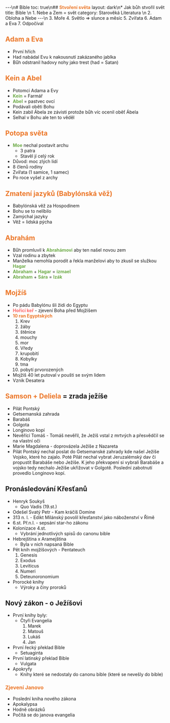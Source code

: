 ---\n# Bible
toc: true\n## <span style="color: #EC7627">**Stvoření světa**</span>
layout: dark\n* Jak bůh stvořil svět
title: Bible \n  1. Nebe a Zem = svět
category: Starověká Literatura \n  2. Obloha a Nebe
---\n  3. Moře
  4. Světlo => slunce a měsíc
  5. Zvířata
  6. Adam a Eva
  7. Odpočíval
## <span style="color: #EC7627">**Adam a Eva**</span>
* První hřích
* Had nabádal Evu k nakousnutí zakázaného jablka
* Bůh odstranil hadovy nohy jako trest (had = Satan)
## <span style="color: #EC7627">**Kein a Abel**</span>
* Potomci Adama a Evy
* <span style="color: #6CAA46">**Kein**</span> = Farmář
* <span style="color: #6CAA46">**Abel**</span> = pastvec ovcí
* Podávali oběti Bohu
* Kein zabil Ábela ze závisti protože bůh víc ocenil oběť Ábela
* Selhal v Bohu ale ten to věděl
## <span style="color: #EC7627">**Potopa světa**</span>
* <span style="color: #6CAA46">**Moe**</span> nechal postavit archu
  * 3 patra
  * Stavěl jí celý rok
* Důvod: moc zlých lidí
* 8 členů rodiny
* Zvířata (1 samice, 1 samec)
* Po roce vyšel z archy
## <span style="color: #EC7627">**Zmatení jazyků (Babylónská věž)**</span>
* Babylónská věž za Hospodinem
* Bohu se to nelíbilo
* Zamýchal jazyky
* Věž = lidská pýcha
## <span style="color: #EC7627">**Abrahám**</span>
* Bůh promluvil k <span style="color: #6CAA46">**Abrahámovi**</span> aby ten našel novou zem
* Vzal rodinu a zbytek
* Manželka nemohla porodit a řekla manželovi aby to zkusil se služkou <span style="color: #6CAA46">**Hagar**</span>
* <span style="color: #6CAA46">**Abraham**</span> + <span style="color: #6CAA46">**Hagar**</span> = <span style="color: #6CAA46">**izmael**</span>
* <span style="color: #6CAA46">**Abraham**</span> + <span style="color: #6CAA46">**Sára**</span> =  <span style="color: #6CAA46">**Izák**</span>
## <span style="color: #EC7627">**Mojžíš**</span>
* Po pádu Babylónu šli židi do Egyptu
* <span style="color: #FF6363">**Hořící keř**</span> - zjevení Boha před Mojžíšem
* <span style="color: #EC7627">**10 ran Egyptských**</span>
  1. Krev
  2. žáby
  3. štěnice
  4. mouchy
  5. mor
  6. Vředy
  7. krupobití
  8. Kobylky
  9. tma
  10. pobytí prvorozených
* Mojžíš 40 let putoval v poušti se svým lidem
* Vznik Desatera
## <span style="color: #EC7627">**Samson + Deliela**</span> = zrada ježíše
* Pilát Pontský
* Getsemanská zahrada
* Barabáš
* Golgota
* Longinovo kopí
* Nevěřící Tomáš - Tomáš nevěřil, že Ježíš vstal z mrtvých a přesvědčil se na vlastní oči
* Marie Magdalena - doprovázela Ježíše z Nazareta
* Pilát Pontský nechal poslat do Getsemanské zahrady kde našel Ježíše Vojsko, které ho zajalo. Poté Pilát nechal vybrat Jeruzalémský dav či propustit Barabáše nebo Ježíše. K jeho překvapení si vybrali Barabáše a vojsko tedy nechalo Ježíše ukřižovat v Golgotě. Poslední zabotnutí provedlo Longinovo kopí.
## Pronásledování Křesťanů
* Henryk Soukyš
  * Quo Vadis (19.st.)
* Odešel Svatý Petr - Kam kráčíš Domine
* 313 n. l. - Edikt Milánský povolil křesťanství jako náboženství v Římě
* 6.st. Př.n.l. - sepsání star-ho zákonu
* Kolonizace 4.st.
  * Vybrání jednotlivých spisů do canonu bible
* Hebrejština x Aramejština
  * Byla v nich napsaná Bible
* Pět knih mojžíšových - Pentateuch
  1. Genesis
  2. Exodus
  3. Leviticus
  4. Numeri
  5. Deteunoronomium
* Prorocké knihy
  * Výroky a činy proroků
## Nový zákon - o Ježíšovi
* První knihy byly:
  * Čtyři Evangelia
    1. Marek
    2. Matouš
    3. Lukáš
    4. Jan
* První řecký překlad Bible
  * Setuaginta
* První latinský překlad Bible
  * Vulgata
* Apokryfy
  * Knihy které se nedostaly do canonu bible (které se nevešly do bible)
### <span style="color: #EC7627">**Zjevení Janovo**</span>
* Poslední kniha nového zákona
* Apokalypsa
* Hodně obrázků
* Počítá se do janova evangelia


